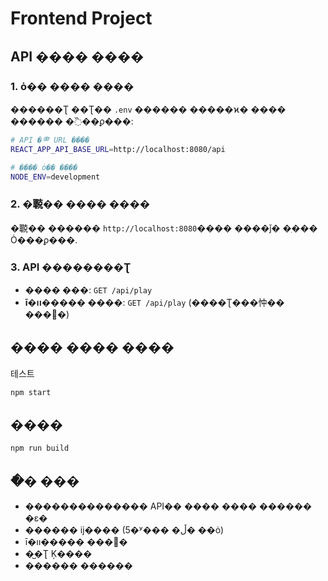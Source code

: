 # Frontend Project

## API ���� ����

### 1. ȯ�� ���� ����
������Ʈ ��Ʈ�� `.env` ������ �����ϰ� ���� ������ �߰��ϼ���:

```bash
# API �⺻ URL ����
REACT_APP_API_BASE_URL=http://localhost:8080/api

# ���� ȯ�� ����
NODE_ENV=development
```

### 2. �鿣�� ���� ����
�鿣�� ������ `http://localhost:8080`���� ����ǰ� �ִ��� Ȯ���ϼ���.

### 3. API ��������Ʈ
- **���� ���**: `GET /api/play`
- **ī�װ����� ����**: `GET /api/play` (����Ʈ���忡�� ���͸�)

## ���� ���� ����

테스트

```bash
npm start
```

## ����

```bash
npm run build
```

## �ֿ� ���

- �������������� API�� ���� ���� ������ �ε�
- ������ ĳ���� (5�ʸ��� �ڵ� ��ȯ)
- ī�װ����� ���͸�
- �̺�Ʈ Ķ����
- ������ ������
